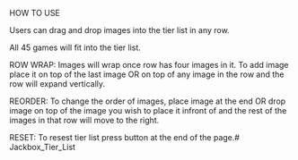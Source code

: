 HOW TO USE

Users can drag and drop images into the tier list in any row. 

All 45 games will fit into the tier list.

ROW WRAP: Images will wrap once row has four images in it. To add image place it on top of the last image OR on top of any image in the row and the row will expand vertically.

REORDER: To change the order of images, place image at the end OR drop image on top of the image you wish to place it infront of and the rest of the images in that row will move to the right.

RESET: To resest tier list press button at the end of the page.# Jackbox_Tier_List
